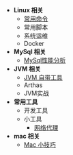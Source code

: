 * **Linux 相关**
  * [常用命令](/work/linux/Linux常用命令.md)
  * 常用脚本
  * 系统运维
  * Docker
* **MySql 相关**
  * [MySql性能分析](/work/mysql/MySql性能分析.md)
* **JVM 相关**
  * [JVM 自带工具](/work/jvm/Java自带性能分析工具.md)
  * Arthas
  * JVM实战
* **常用工具**
  * 开发工具
  * 小工具
    * [网络代理](/work/tools/网络代理.md)
* **mac 相关**
  * [Mac 小技巧](/work/mac/mac小技巧.md)
